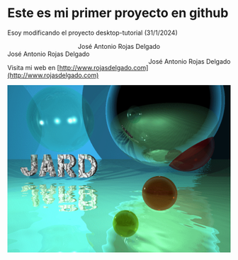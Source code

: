 <!-- # Welcome to GitHub Desktop!

This is your README. READMEs are where you can communicate what your project is and how to use it.

Write your name on line 6, save it, and then head back to GitHub Desktop. -->

<h1>Este es mi primer proyecto en github</h1>
<p>Esoy modificando el proyecto desktop-tutorial (31/1/2024)</p>

<center>José Antonio Rojas Delgado</center>

<div style="align:center;">José Antonio Rojas Delgado</div>

<div style="float:right;">José Antonio Rojas Delgado</div>

Visita mi web en [http://www.rojasdelgado.com](http://www.rojasdelgado.com)

<!-- Descarga [mi logo](http://www.rojasdelgado.com/fondoagua.gif) -->

<!-- ![mi logo animado](http://www.rojasdelgado.com/fondoagua.gif) -->

![](https://github.com/AyudanteTecnicoInformatico/desktop-tutorial/blob/main/fondoagua.gif)
